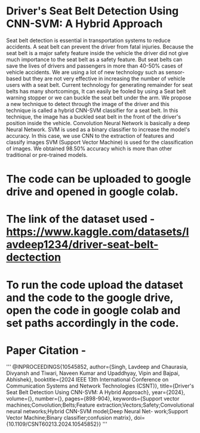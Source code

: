 # Driver's Seat Belt Detection Using CNN-SVM: A Hybrid Approach

Seat belt detection is essential in transportation systems to reduce accidents. A seat belt can prevent the driver from fatal injuries. Because the seat belt is a major safety feature inside the vehicle the driver did not give much importance to the seat belt as a safety feature. But seat belts can save the lives of drivers and passengers in more than 40-50% cases of vehicle accidents. We are using a lot of new technology such as sensor-based but they are not very effective in increasing the number of vehicle users with a seat belt. Current technology for generating remainder for seat belts has many shortcomings, It can easily be fooled by using a Seat belt warning stopper or we can buckle the seat belt under the arm. We propose a new technique to detect through the image of the driver and this technique is called a hybrid CNN-SVM classifier for a seat belt. In this technique, the image has a buckled seat belt in the front of the driver's position inside the vehicle. Convolution Neural Network is basically a deep Neural Network. SVM is used as a binary classifier to increase the model's accuracy. In this case, we use CNN to the extraction of features and classify images SVM (Support Vector Machine) is used for the classification of images. We obtained 98.50% accuracy which is more than other traditional or pre-trained models.

# The code can be uploaded to google drive and opened in google colab.

# The link of the dataset used - https://www.kaggle.com/datasets/lavdeep1234/driver-seat-belt-dectection

# To run the code upload the dataset and the code to the google drive, open the code in google colab and set paths accordingly in the code.

# Paper Citation -
'''
@INPROCEEDINGS{10545852,
  author={Singh, Lavdeep and Chaurasia, Divyansh and Tiwari, Naveen Kumar and Upaddhyay, Vipin and Bajpai, Abhishek},
  booktitle={2024 IEEE 13th International Conference on Communication Systems and Network Technologies (CSNT)}, 
  title={Driver's Seat Belt Detection Using CNN-SVM: A Hybrid Approach}, 
  year={2024},
  volume={},
  number={},
  pages={898-904},
  keywords={Support vector machines;Convolution;Belts;Feature extraction;Vectors;Safety;Convolutional neural networks;Hybrid CNN-SVM model;Deep Neural Net- work;Support Vector Machine;Binary classifier;confusion matrix},
  doi={10.1109/CSNT60213.2024.10545852}}
'''
